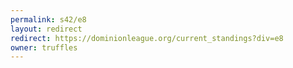 ```yaml
---
permalink: s42/e8
layout: redirect
redirect: https://dominionleague.org/current_standings?div=e8
owner: truffles
---
```

